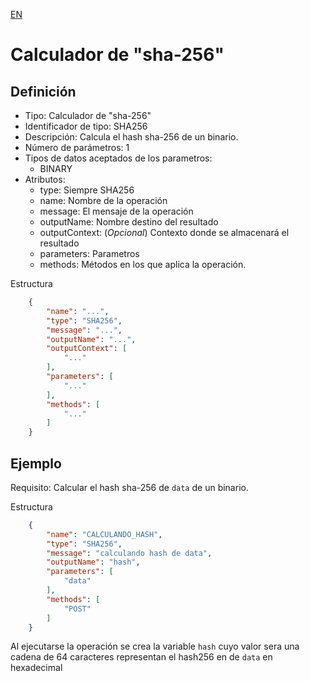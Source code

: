 [EN](SHA256.md)
# Calculador de "sha-256"

## Definición
* Tipo: Calculador de "sha-256"
* Identificador de tipo: SHA256
* Descripción: Calcula el hash sha-256 de un binario.
* Número de parámetros: 1
* Tipos de datos aceptados de los parametros:
  * BINARY
* Atributos:
  * type: Siempre SHA256
  * name: Nombre de la operación
  * message: El mensaje de la operación
  * outputName: Nombre destino del resultado
  * outputContext: (_Opcional_) Contexto donde se almacenará el resultado
  * parameters: Parametros
  * methods: Métodos en los que aplica la operación.

Estructura
```json
	{
		"name": "...",
		"type": "SHA256",
		"message": "...",
		"outputName": "...",
		"outputContext": [
			"..."
		],
		"parameters": [
			"..."
		],
		"methods": [
			"..."
		]
	}
```
## Ejemplo

Requisito: Calcular el hash sha-256 de `data` de un binario.

Estructura
```json
	{
		"name": "CALCULANDO_HASH",
		"type": "SHA256",
		"message": "calculando hash de data",
		"outputName": "hash",
		"parameters": [
			"data"
		],
		"methods": [
			"POST"
		]
	}
```

Al ejecutarse la operación se crea la variable `hash` cuyo valor sera una cadena de 64 caracteres representan el hash256 en de `data` en hexadecimal

